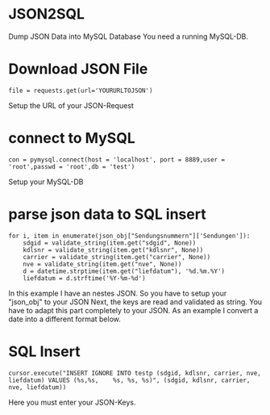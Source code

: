 # JSON2SQL
Dump JSON Data into MySQL Database
You need a running MySQL-DB.

# Download JSON File
    file = requests.get(url='YOURURLTOJSON')
Setup the URL of your JSON-Request

# connect to MySQL
    con = pymysql.connect(host = 'localhost', port = 8889,user = 'root',passwd = 'root',db = 'test')

Setup your MySQL-DB


# parse json data to SQL insert
    for i, item in enumerate(json_obj["Sendungsnummern"]['Sendungen']):
        sdgid = validate_string(item.get("sdgid", None))
        kdlsnr = validate_string(item.get("kdlsnr", None))
        carrier = validate_string(item.get("carrier", None))
        nve = validate_string(item.get("nve", None))
        d = datetime.strptime(item.get("liefdatum"), '%d.%m.%Y')
        liefdatum = d.strftime('%Y-%m-%d')
    
In this example I have an nestes JSON. So you have to setup your "json_obj" to your JSON
Next, the keys are read and validated as string. You have to adapt this part completely to your JSON.
As an example I convert a date into a different format below. 

# SQL Insert
    cursor.execute("INSERT IGNORE INTO testp (sdgid, kdlsnr, carrier, nve, liefdatum) VALUES (%s,%s,	%s, %s, %s)", (sdgid, kdlsnr, carrier, nve, liefdatum))
 
Here you must enter your JSON-Keys.
